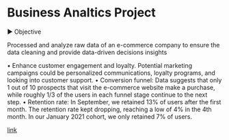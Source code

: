 # Business Analtics Project

► Objective 

Processed and analyze raw data of an e-commerce company to ensure the data cleaning and provide data-driven decisions insights 

•	Enhance customer engagement and loyalty. Potential marketing campaigns could be personalized communications, loyalty programs, and looking into customer support.
•	Conversion funnel: Data suggests that only 1 out of 10 prospects that visit the e-commerce website make a purchase, while roughly 1/3 of the users in each funnel stage continue to the next step.
•	Retention rate: In September, we retained 13% of users after the first month. The retention rate kept dropping, reaching a low of 4% in the 4th month. In our January 2021 cohort, we only retained 7% of users.

[link](https://docs.google.com/spreadsheets/d/1p1xVITLMesCs7pC-9nCTq8OvBMJnwkY57m0tFNTSx2g/edit?usp=sharing)

